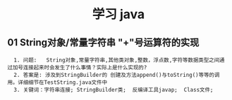 

<h1 align = "center">学习 java</h1>

## 01 String对象/常量字符串 "+"号运算符的实现
      1. 问题:   String对象,常量字符串,其他类对象,整数，浮点数,字符等数据类型之间通过加号连接起来时会发生了什么事情？实际上是什么实现的? 
      2. 答案是: 涉及到StringBuilder的 创建及方法append()与toString()等等的调用。详细细节在TestString.java文件中
      3. 关键词：字符串连接; StringBuilder类;  反编译工具javap;  Class文件;
